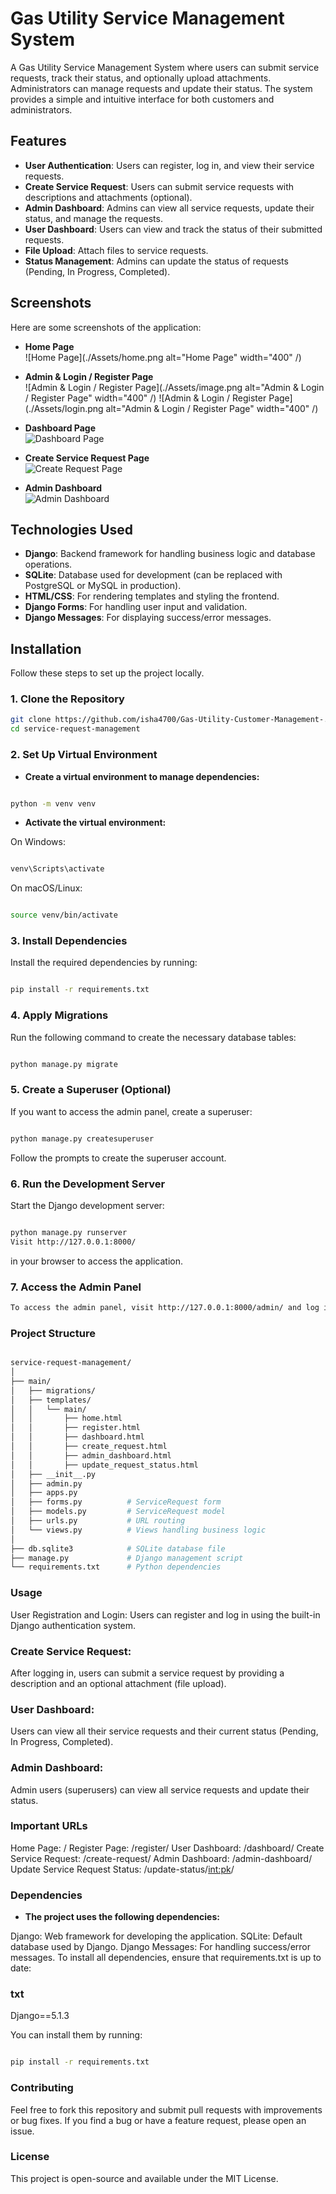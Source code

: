 # Gas Utility Service Management System

A Gas Utility Service Management System where users can submit service requests, track their status, and optionally upload attachments. Administrators can manage requests and update their status. The system provides a simple and intuitive interface for both customers and administrators.

## Features

- **User Authentication**: Users can register, log in, and view their service requests.
- **Create Service Request**: Users can submit service requests with descriptions and attachments (optional).
- **Admin Dashboard**: Admins can view all service requests, update their status, and manage the requests.
- **User Dashboard**: Users can view and track the status of their submitted requests.
- **File Upload**: Attach files to service requests.
- **Status Management**: Admins can update the status of requests (Pending, In Progress, Completed).

## Screenshots

Here are some screenshots of the application:

- **Home Page**  
![Home Page](./Assets/home.png alt="Home Page" width="400" /)


- **Admin & Login / Register Page**  
![Admin & Login / Register Page](./Assets/image.png alt="Admin & Login / Register Page" width="400"   /)
![Admin & Login / Register Page](./Assets/login.png alt="Admin & Login / Register Page" width="400"  /)

- **Dashboard Page**  
![Dashboard Page](https://link-to-your-screenshot-image.com/dashboard_page.png)

- **Create Service Request Page**  
![Create Request Page](https://link-to-your-screenshot-image.com/create_request_page.png)

- **Admin Dashboard**  
![Admin Dashboard](https://link-to-your-screenshot-image.com/admin_dashboard.png)

## Technologies Used

- **Django**: Backend framework for handling business logic and database operations.
- **SQLite**: Database used for development (can be replaced with PostgreSQL or MySQL in production).
- **HTML/CSS**: For rendering templates and styling the frontend.
- **Django Forms**: For handling user input and validation.
- **Django Messages**: For displaying success/error messages.

## Installation

Follow these steps to set up the project locally.

### 1. Clone the Repository

```bash
git clone https://github.com/isha4700/Gas-Utility-Customer-Management-.git
cd service-request-management
```

### 2. Set Up Virtual Environment
- **Create a virtual environment to manage dependencies:**

```bash

python -m venv venv
```
- **Activate the virtual environment:**

On Windows:
```bash

venv\Scripts\activate
```
On macOS/Linux:

```bash

source venv/bin/activate
```
### 3. Install Dependencies
Install the required dependencies by running:

```bash

pip install -r requirements.txt
```
### 4. Apply Migrations
Run the following command to create the necessary database tables:

```bash

python manage.py migrate
```
### 5. Create a Superuser (Optional)
If you want to access the admin panel, create a superuser:

```bash

python manage.py createsuperuser
```
Follow the prompts to create the superuser account.

### 6. Run the Development Server
Start the Django development server:

```bash

python manage.py runserver
Visit http://127.0.0.1:8000/ 
```
in your browser to access the application.

### 7. Access the Admin Panel
```bash
To access the admin panel, visit http://127.0.0.1:8000/admin/ and log in using the superuser credentials you created.
```
### Project Structure
```bash

service-request-management/
│
├── main/
│   ├── migrations/
│   ├── templates/
│   │   └── main/
│   │       ├── home.html
│   │       ├── register.html
│   │       ├── dashboard.html
│   │       ├── create_request.html
│   │       ├── admin_dashboard.html
│   │       ├── update_request_status.html
│   ├── __init__.py
│   ├── admin.py
│   ├── apps.py
│   ├── forms.py          # ServiceRequest form
│   ├── models.py         # ServiceRequest model
│   ├── urls.py           # URL routing
│   └── views.py          # Views handling business logic
│
├── db.sqlite3            # SQLite database file
├── manage.py             # Django management script
└── requirements.txt      # Python dependencies
```
### Usage
User Registration and Login:
Users can register and log in using the built-in Django authentication system.

### Create Service Request:
After logging in, users can submit a service request by providing a description and an optional attachment (file upload).

### User Dashboard:
Users can view all their service requests and their current status (Pending, In Progress, Completed).

### Admin Dashboard:
Admin users (superusers) can view all service requests and update their status.

### Important URLs
Home Page: /
Register Page: /register/
User Dashboard: /dashboard/
Create Service Request: /create-request/
Admin Dashboard: /admin-dashboard/
Update Service Request Status: /update-status/<int:pk>/
### Dependencies
- **The project uses the following dependencies:**

Django: Web framework for developing the application.
SQLite: Default database used by Django.
Django Messages: For handling success/error messages.
To install all dependencies, ensure that requirements.txt is up to date:

### txt

Django==5.1.3

You can install them by running:

```bash

pip install -r requirements.txt
```
### Contributing
Feel free to fork this repository and submit pull requests with improvements or bug fixes. If you find a bug or have a feature request, please open an issue.

### License
This project is open-source and available under the MIT License.
